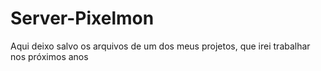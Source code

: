 # Server-Pixelmon
Aqui deixo salvo os arquivos de um dos meus projetos, que irei trabalhar nos próximos anos 
